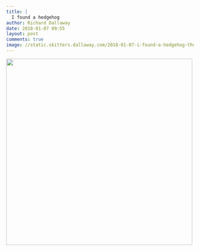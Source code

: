 ```yaml
---
title: |
  I found a hedgehog
author: Richard Dallaway
date: 2018-01-07 09:55
layout: post
comments: true
image: //static.skitters.dallaway.com/2018-01-07-i-found-a-hedgehog-thumb-1-IMG-4486.JPG
---
```


<div>
        <a href="//static.skitters.dallaway.com/2018-01-07-i-found-a-hedgehog-fullsize-1-IMG-4486.JPG">
          <img src="//static.skitters.dallaway.com/2018-01-07-i-found-a-hedgehog-thumb-1-IMG-4486.JPG" width="500" height="500"/>
        </a>
      </div>


  
      